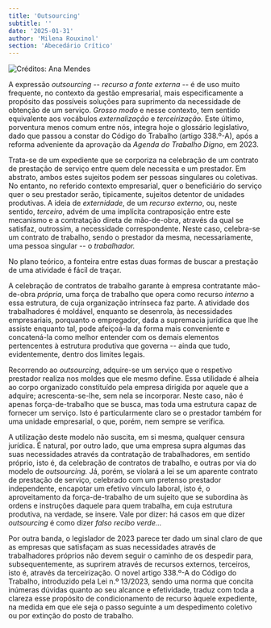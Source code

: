```yaml
---
title: 'Outsourcing'
subtitle: ''
date: '2025-01-31'
author: 'Milena Rouxinol'
section: 'Abecedário Crítico'
---
```


![Créditos: Ana Mendes](/images/abc2.jpg)

A expressão *outsourcing* -- *recurso a fonte externa* -- é de uso muito
frequente, no contexto da gestão empresarial, mais especificamente a
propósito das possíveis soluções para suprimento da necessidade de
obtenção de um serviço. *Grosso modo* e nesse contexto, tem sentido
equivalente aos vocábulos *externalização* e *terceirização.* Este
último, porventura menos comum entre nós, integra hoje o glossário
legislativo, dado que passou a constar do Código do Trabalho (artigo
338.º-A), após a reforma adveniente da aprovação da *Agenda do Trabalho
Digno*, em 2023.

Trata-se de um expediente que se corporiza na celebração de um contrato
de prestação de serviço entre quem dele necessita e um prestador. Em
abstrato, ambos estes sujeitos podem ser pessoas singulares ou
coletivas. No entanto, no referido contexto empresarial, quer o
beneficiário do serviço quer o seu prestador serão, tipicamente,
sujeitos detentor de unidades produtivas. A ideia de *externidade*, de
um *recurso externo*, ou, neste sentido, *terceiro*, advém de uma
implícita contraposição entre este mecanismo e a contratação direta de
mão-de-obra, através da qual se satisfaz, outrossim, a necessidade
correspondente. Neste caso, celebra-se um contrato de trabalho, sendo o
prestador da mesma, necessariamente, uma pessoa singular -- o
*trabalhador.*

No plano teórico, a fonteira entre estas duas formas de buscar a
prestação de uma atividade é fácil de traçar.

A celebração de contratos de trabalho garante à empresa contratante
mão-de-obra *própria*, uma força de trabalho que opera como recurso
*interno* a essa estrutura, de cuja organização intrínseca faz parte. A
atividade dos trabalhadores é moldável, enquanto se desenrola, às
necessidades empresariais, porquanto o empregador, dada a supremacia
jurídica que lhe assiste enquanto tal, pode afeiçoá-la da forma mais
conveniente e concatená-la como melhor entender com os demais elementos
pertencentes à estrutura produtiva que governa -- ainda que tudo,
evidentemente, dentro dos limites legais.

Recorrendo ao *outsourcing*, adquire-se um serviço que o respetivo
prestador realiza nos moldes que ele mesmo define. Essa utilidade é
alheia ao corpo organizado constituído pela empresa dirigida por aquele
que a adquire; acrescenta-se-lhe, sem nela se incorporar. Neste caso,
não é apenas força-de-trabalho que se busca, mas toda uma estrutura
capaz de fornecer um serviço. Isto é particularmente claro se o
prestador também for uma unidade empresarial, o que, porém, nem sempre
se verifica.

A utilização deste modelo não suscita, em si mesma, qualquer censura
jurídica. É natural, por outro lado, que uma empresa supra algumas das
suas necessidades através da contratação de trabalhadores, em sentido
próprio, isto é, da celebração de contratos de trabalho, e outras por
via do modelo de *outsourcing.* Já, porém, se violará a lei se um
aparente contrato de prestação de serviço, celebrado com um pretenso
prestador independente, encapotar um efetivo vínculo laboral, isto é, o
aproveitamento da força-de-trabalho de um sujeito que se subordina às
ordens e instruções daquele para quem trabalha, em cuja estrutura
produtiva, na verdade, se insere. Vale por dizer: há casos em que dizer
*outsourcing* é como dizer *falso recibo verde...*

Por outra banda, o legislador de 2023 parece ter dado um sinal claro de
que as empresas que satisfaçam as suas necessidades através de
trabalhadores próprios não devem seguir o caminho de os despedir para,
subsequentemente, as suprirem através de recursos externos, terceiros,
isto é, através da terceirização. O novel artigo 338.º-A do Código do
Trabalho, introduzido pela Lei n.º 13/2023, sendo uma norma que concita
inúmeras dúvidas quanto ao seu alcance e efetividade, traduz com toda a
clareza esse propósito de condicionamento de recurso àquele expediente,
na medida em que ele seja o passo seguinte a um despedimento coletivo ou
por extinção do posto de trabalho.
